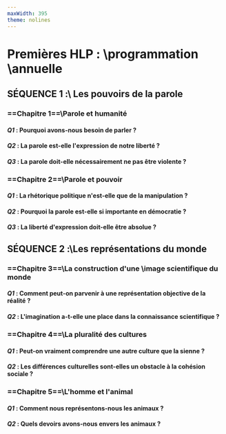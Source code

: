 ```yaml
---
maxWidth: 395
theme: nolines
---
```


# Premières HLP : \\programmation \\annuelle

## SÉQUENCE 1 :\\ Les pouvoirs de la parole

### ==Chapitre 1==\\Parole et humanité

#### _Q1_ : Pourquoi avons-nous besoin de parler ?

#### _Q2_ : La parole est-elle l'expression de notre liberté ?

#### _Q3_ : La parole doit-elle nécessairement ne pas être violente ?

### ==Chapitre 2==\\Parole et pouvoir

#### _Q1_ : La rhétorique politique n'est-elle que de la manipulation ?

#### _Q2_ : Pourquoi la parole est-elle si importante en démocratie ?

#### _Q3_ : La liberté d'expression doit-elle être absolue ?

## SÉQUENCE 2 :\\Les représentations du monde

### ==Chapitre 3==\\La construction d'une \\image scientifique du monde

#### _Q1_ : Comment peut-on parvenir à une représentation objective de la réalité ?

#### _Q2_ : L'imagination a-t-elle une place dans la connaissance scientifique ?

### ==Chapitre 4==\\La pluralité des cultures

#### _Q1_ : Peut-on vraiment comprendre une autre culture que la sienne ?

#### _Q2_ : Les différences culturelles sont-elles un obstacle à la cohésion sociale ?

### ==Chapitre 5==\\L'homme et l'animal

#### _Q1_ : Comment nous représentons-nous les animaux ?

#### _Q2_ : Quels devoirs avons-nous envers les animaux ?